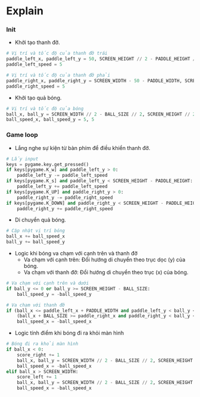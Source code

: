 # Explain
### Init
- Khởi tạo thanh đỡ.
```python
# Vị trí và tốc độ của thanh đỡ trái
paddle_left_x, paddle_left_y = 50, SCREEN_HEIGHT // 2 - PADDLE_HEIGHT // 2
paddle_left_speed = 5

# Vị trí và tốc độ của thanh đỡ phải
paddle_right_x, paddle_right_y = SCREEN_WIDTH - 50 - PADDLE_WIDTH, SCREEN_HEIGHT // 2 - PADDLE_HEIGHT // 2
paddle_right_speed = 5
```
- Khởi tạo quả bóng.
```python
# Vị trí và tốc độ của bóng
ball_x, ball_y = SCREEN_WIDTH // 2 - BALL_SIZE // 2, SCREEN_HEIGHT // 2 - BALL_SIZE // 2
ball_speed_x, ball_speed_y = 5, 5
```
### Game loop
- Lắng nghe sự kiện từ bàn phím để điều khiển thanh đỡ.
```python
# Lấy input
keys = pygame.key.get_pressed()
if keys[pygame.K_w] and paddle_left_y > 0:
    paddle_left_y -= paddle_left_speed
if keys[pygame.K_s] and paddle_left_y < SCREEN_HEIGHT - PADDLE_HEIGHT:
    paddle_left_y += paddle_left_speed
if keys[pygame.K_UP] and paddle_right_y > 0:
    paddle_right_y -= paddle_right_speed
if keys[pygame.K_DOWN] and paddle_right_y < SCREEN_HEIGHT - PADDLE_HEIGHT:
    paddle_right_y += paddle_right_speed
```
- Di chuyển quả bóng.
```python
# Cập nhật vị trí bóng
ball_x += ball_speed_x
ball_y += ball_speed_y
```
- Logic khi bóng va chạm với cạnh trên và thanh đỡ
    - Va chạm với cạnh trên: Đổi hướng di chuyển theo trục dọc (y) của bóng.
    - Va chạm với thanh đỡ: Đổi hướng di chuyển theo trục (x) của bóng.
```python
# Va chạm với cạnh trên và dưới
if ball_y <= 0 or ball_y >= SCREEN_HEIGHT - BALL_SIZE:
    ball_speed_y = -ball_speed_y

# Va chạm với thanh đỡ
if (ball_x <= paddle_left_x + PADDLE_WIDTH and paddle_left_y < ball_y < paddle_left_y + PADDLE_HEIGHT) or \
    (ball_x + BALL_SIZE >= paddle_right_x and paddle_right_y < ball_y < paddle_right_y + PADDLE_HEIGHT):
    ball_speed_x = -ball_speed_x
```
- Logic tính điểm khi bóng đi ra khỏi màn hình
```python
# Bóng đi ra khỏi màn hình
if ball_x < 0:
    score_right += 1
    ball_x, ball_y = SCREEN_WIDTH // 2 - BALL_SIZE // 2, SCREEN_HEIGHT // 2 - BALL_SIZE // 2
    ball_speed_x = -ball_speed_x
elif ball_x > SCREEN_WIDTH:
    score_left += 1
    ball_x, ball_y = SCREEN_WIDTH // 2 - BALL_SIZE // 2, SCREEN_HEIGHT // 2 - BALL_SIZE // 2
    ball_speed_x = -ball_speed_x
```